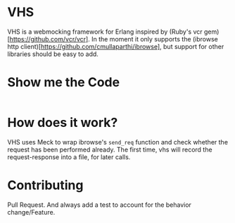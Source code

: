 # VHS #

VHS is a webmocking framework for Erlang inspired by (Ruby's vcr
gem)[https://github.com/vcr/vcr]. In the moment it only supports the
(ibrowse http client)[https://github.com/cmullaparthi/ibrowse], but support for other
libraries should be easy to add.

# Show me the Code #

```erlang


```

# How does it work? #

VHS uses Meck to wrap ibrowse's `send_req` function and check whether the request has
been performed already. The first time, vhs will record the request-response into a
file, for later calls.

# Contributing #

Pull Request. And always add a test to account for the behavior change/Feature.
